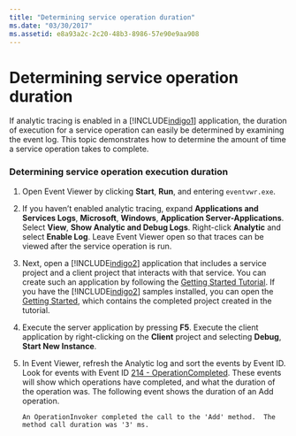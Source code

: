 ```yaml
---
title: "Determining service operation duration"
ms.date: "03/30/2017"
ms.assetid: e8a93a2c-2c20-48b3-8986-57e90e9aa908
---
```

# Determining service operation duration
If analytic tracing is enabled in a [!INCLUDE[indigo1](../../../../../includes/indigo1-md.md)] application, the duration of execution for a service operation can easily be determined by examining the event log.  This topic demonstrates how to determine the amount of time a service operation takes to complete.  
  
### Determining service operation execution duration  
  
1.  Open Event Viewer by clicking **Start**, **Run**, and entering `eventvwr.exe`.  
  
2.  If you haven’t enabled analytic tracing, expand **Applications and Services Logs**, **Microsoft**, **Windows**, **Application Server-Applications**. Select **View**, **Show Analytic and Debug Logs**. Right-click **Analytic** and select **Enable Log**. Leave Event Viewer open so that traces can be viewed after the service operation is run.  
  
3.  Next, open a [!INCLUDE[indigo2](../../../../../includes/indigo2-md.md)] application that includes a service project and a client project that interacts with that service.  You can create such an application by following the [Getting Started Tutorial](../../../../../docs/framework/wcf/getting-started-tutorial.md).  If you have the [!INCLUDE[indigo2](../../../../../includes/indigo2-md.md)] samples installed, you can open the [Getting Started](../../../../../docs/framework/wcf/samples/getting-started-sample.md), which contains the completed project created in the tutorial.  
  
4.  Execute the server application by pressing **F5**. Execute the client application by right-clicking on the **Client** project and selecting **Debug**, **Start New Instance**.  
  
5.  In Event Viewer, refresh the Analytic log and sort the events by Event ID.  Look for events with Event ID [214 - OperationCompleted](../../../../../docs/framework/wcf/diagnostics/etw/214-operationcompleted.md).  These events will show which operations have completed, and what the duration of the operation was.  The following event shows the duration of an Add operation.  
  
    ```Output  
    An OperationInvoker completed the call to the 'Add' method.  The method call duration was '3' ms.  
    ```

